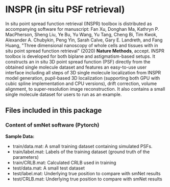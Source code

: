 # INSPR (in situ PSF retrieval)
In situ point spread function retrieval (INSPR) toolbox is distributed as accompanying software for manuscript: Fan Xu, Donghan Ma, Kathryn P. MacPherson, Sheng Liu, Ye Bu, Yu Wang, Yu Tang, Cheng Bi, Tim Kwok, Alexander A. Chubykin, Peng Yin, Sarah Calve, Gary E. Landreth, and Fang Huang, "Three dimensional nanoscopy of whole cells and tissues with in situ point spread function retrieval" (2020) **Nature Methods**, accept.
INSPR toolbox is developed for both biplane and astigmatism-based setups. It constructs an in situ 3D point spread function (PSF) directly from the obtained single molecule dataset and features an easy-to-use user interface including all steps of 3D single molecule localization from INSPR model generation, pupil-based 3D localization (supporting both GPU with cubic spline implementation and CPU versions), drift correction, volume alignment, to super-resolution image reconstruction. It also contains a small single molecule dataset for users to run as an example.


## Files included in this package
### Content of smNet software (Pytorch)
**Sample Data:**
* train/data.mat: A small training dataset containing simulated PSFs.
* train/label.mat: Labels of the training dataset (ground truth of the parameters)
* train/CRLB.mat: Calculated CRLB used in training
* test/data.mat: A small test dataset
* test/label.mat: Underlying true position to compare with smNet results
* test/CRLB.mat: Underlying true position to compare with smNet results
